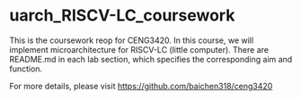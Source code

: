 # uarch_RISCV-LC_coursework

This is the coursework reop for CENG3420. In this course, we will implement microarchitecture for RISCV-LC (little computer). There are README.md in each lab
section, which specifies the corresponding aim and function.

For more details, please visit https://github.com/baichen318/ceng3420 
